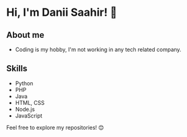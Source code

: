 # Hi, I'm Danii Saahir! 👋

## About me
- Coding is my hobby, I'm not working in any tech related company.

## Skills
- Python
- PHP
- Java
- HTML, CSS
- Node.js
- JavaScript

Feel free to explore my repositories! 😊
